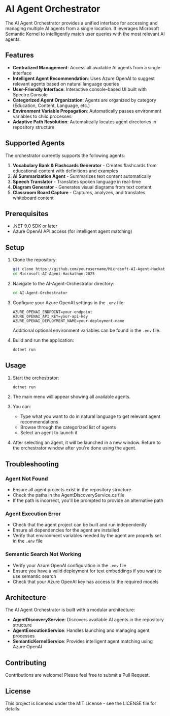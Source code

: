 # AI Agent Orchestrator

The AI Agent Orchestrator provides a unified interface for accessing and managing multiple AI agents from a single location. It leverages Microsoft Semantic Kernel to intelligently match user queries with the most relevant AI agents.

## Features

- **Centralized Management**: Access all available AI agents from a single interface
- **Intelligent Agent Recommendation**: Uses Azure OpenAI to suggest relevant agents based on natural language queries
- **User-Friendly Interface**: Interactive console-based UI built with Spectre.Console
- **Categorized Agent Organization**: Agents are organized by category (Education, Content, Language, etc.)
- **Environment Variable Propagation**: Automatically passes environment variables to child processes
- **Adaptive Path Resolution**: Automatically locates agent directories in repository structure

## Supported Agents

The orchestrator currently supports the following agents:

1. **Vocabulary Bank & Flashcards Generator** - Creates flashcards from educational content with definitions and examples
2. **AI Summarization Agent** - Summarizes text content automatically
3. **Speech Translator** - Translates spoken language in real-time
4. **Diagram Generator** - Generates visual diagrams from text content
5. **Classroom Board Capture** - Captures, analyzes, and translates whiteboard content

## Prerequisites

- .NET 9.0 SDK or later
- Azure OpenAI API access (for intelligent agent matching)

## Setup

1. Clone the repository:
   ```bash
   git clone https://github.com/yourusername/Microsoft-AI-Agent-Hackathon-2025.git
   cd Microsoft-AI-Agent-Hackathon-2025
   ```

2. Navigate to the AI-Agent-Orchestrator directory:
   ```bash
   cd AI-Agent-Orchestrator
   ```

3. Configure your Azure OpenAI settings in the `.env` file:
   ```
   AZURE_OPENAI_ENDPOINT=your-endpoint
   AZURE_OPENAI_API_KEY=your-api-key
   AZURE_OPENAI_DEPLOYMENT_NAME=your-deployment-name
   ```

   Additional optional environment variables can be found in the `.env` file.

4. Build and run the application:
   ```bash
   dotnet run
   ```

## Usage

1. Start the orchestrator:
   ```bash
   dotnet run
   ```

2. The main menu will appear showing all available agents.

3. You can:
   - Type what you want to do in natural language to get relevant agent recommendations
   - Browse through the categorized list of agents
   - Select an agent to launch it

4. After selecting an agent, it will be launched in a new window. Return to the orchestrator window after you're done using the agent.

## Troubleshooting

### Agent Not Found
- Ensure all agent projects exist in the repository structure
- Check the paths in the AgentDiscoveryService.cs file
- If the path is incorrect, you'll be prompted to provide an alternative path

### Agent Execution Error
- Check that the agent project can be built and run independently
- Ensure all dependencies for the agent are installed
- Verify that environment variables needed by the agent are properly set in the `.env` file

### Semantic Search Not Working
- Verify your Azure OpenAI configuration in the `.env` file
- Ensure you have a valid deployment for text embeddings if you want to use semantic search
- Check that your Azure OpenAI key has access to the required models

## Architecture

The AI Agent Orchestrator is built with a modular architecture:

- **AgentDiscoveryService**: Discovers available AI agents in the repository structure
- **AgentExecutionService**: Handles launching and managing agent processes
- **SemanticKernelService**: Provides intelligent agent matching using Azure OpenAI

## Contributing

Contributions are welcome! Please feel free to submit a Pull Request.

## License

This project is licensed under the MIT License - see the LICENSE file for details.

